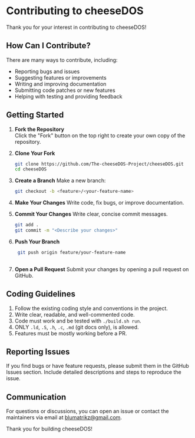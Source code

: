 # Contributing to cheeseDOS

Thank you for your interest in contributing to cheeseDOS!

## How Can I Contribute?

There are many ways to contribute, including:

- Reporting bugs and issues  
- Suggesting features or improvements  
- Writing and improving documentation  
- Submitting code patches or new features  
- Helping with testing and providing feedback

## Getting Started

1. **Fork the Repository**  
   Click the "Fork" button on the top right to create your own copy of the repository.

2. **Clone Your Fork**  
   ```bash
   git clone https://github.com/The-cheeseDOS-Project/cheeseDOS.git
   cd cheeseDOS
   ```

3. **Create a Branch**
   Make a new branch:
   ```bash
   git checkout -b <feature>/<your-feature-name>
   ```

4. **Make Your Changes**
   Write code, fix bugs, or improve documentation.

5. **Commit Your Changes**
   Write clear, concise commit messages.
   ```bash
   git add .
   git commit -m "<Describe your changes>"
   ```

6. **Push Your Branch**
   ```bash
    git push origin feature/your-feature-name
    
7. **Open a Pull Request**
    Submit your changes by opening a pull request on GitHub.

## Coding Guidelines
1. Follow the existing coding style and conventions in the project.
2. Write clear, readable, and well-commented code.
3. Code must work and be tested with `./build.sh run`.
4. ONLY `.ld`, `.S`, `.h`, `.c`, `.md` (git docs only), is allowed.
5. Features must be mostly working before a PR.

## Reporting Issues
If you find bugs or have feature requests, please submit them in the GitHub Issues section. Include detailed descriptions and steps to reproduce the issue.

## Communication
For questions or discussions, you can open an issue or contact the maintainers via email at blumatrikz@gmail.com.

Thank you for building cheeseDOS!
